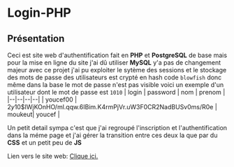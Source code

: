 # Login-PHP

## Présentation
Ceci est site web d'authentification fait en **PHP** et **PostgreSQL** de base mais pour la mise en ligne du site j'ai dû utiliser **MySQL** y'a pas de changement majeur avec ce projet j'ai pu exploiter le sytème des sessions et le stockage des mots de passe des utilisateurs est crypté en hash code ``blowfish`` donc même dans la base le mot de passe n'est pas visible voici un exemple d'un utilisateur dont le mot de passe est ``1010``
| login | password | nom | prenom |
|--|--|--|--| 
| youcef00 | $2y$10$IWjKOnHO/ml.qqw.6IBim.K4rmPjVr.uW3F0CR2NadBUSv0ms/R0e | moukeut| youcef |

Un petit detail sympa c'est que j'ai regroupé l'inscription et l'authentification dans la méme page et j'ai gérer la transition entre ces deux la que par du **CSS** et un petit peu de **JS**

Lien vers le site web: [Clique ici.](https://login-php-2.herokuapp.com/index.php)
